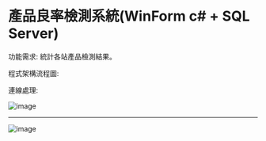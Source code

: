 # 產品良率檢測系統(WinForm c# + SQL Server)

功能需求: 統計各站產品檢測結果。

程式架構流程圖:

連線處理:

![image](https://github.com/ChiuKuanWei/Project_1/assets/106484972/f934a630-9e5f-4d51-86c5-62759acad2db)


----------------------------------------------------------------------------------------------------------------------------------------------

![image](https://github.com/ChiuKuanWei/Product_Yield_Detection_System/assets/106484972/5517d4bc-2124-439c-a3ea-d4329c8fca2d)
